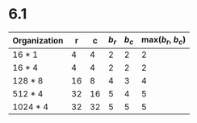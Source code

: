 # 6.1

| Organization | r  | c | $b_r$ | $b_c$ | max($b_r$, $b_c$)  |
|       -      | -  | - | -     | -     |   - |
| 16   * 1     | 4  | 4 |   2    |  2     | 2    |
| 16   * 4     | 4  | 4 |   2    |  2    |   2  |
| 128  * 8     | 16 | 8 |   4    |  3     |   4  |
| 512  * 4     | 32 | 16|   5    |  4     |    5 |
| 1024 * 4     | 32 | 32|   5    |  5     |     5 |

